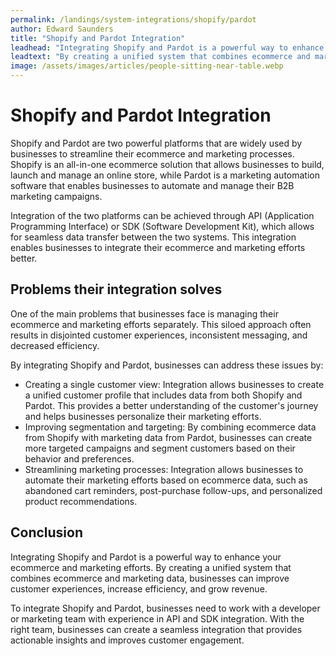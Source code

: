 ```yaml
---
permalink: /landings/system-integrations/shopify/pardot
author: Edward Saunders
title: "Shopify and Pardot Integration"
leadhead: "Integrating Shopify and Pardot is a powerful way to enhance your ecommerce and marketing efforts"
leadtext: "By creating a unified system that combines ecommerce and marketing data, businesses can improve customer experiences, increase efficiency, and grow revenue."
image: /assets/images/articles/people-sitting-near-table.webp
---
```

<div class="arttext">	<h1>Shopify and Pardot Integration</h1>
	<p>Shopify and Pardot are two powerful platforms that are widely used by businesses to streamline their ecommerce and marketing processes. Shopify is an all-in-one ecommerce solution that allows businesses to build, launch and manage an online store, while Pardot is a marketing automation software that enables businesses to automate and manage their B2B marketing campaigns.</p>
	<p>Integration of the two platforms can be achieved through API (Application Programming Interface) or SDK (Software Development Kit), which allows for seamless data transfer between the two systems. This integration enables businesses to integrate their ecommerce and marketing efforts better.</p>
	<h2>Problems their integration solves</h2>
	<p>One of the main problems that businesses face is managing their ecommerce and marketing efforts separately. This siloed approach often results in disjointed customer experiences, inconsistent messaging, and decreased efficiency.</p>
	<p>By integrating Shopify and Pardot, businesses can address these issues by:</p>
	<ul>
		<li>Creating a single customer view: Integration allows businesses to create a unified customer profile that includes data from both Shopify and Pardot. This provides a better understanding of the customer's journey and helps businesses personalize their marketing efforts.</li>
		<li>Improving segmentation and targeting: By combining ecommerce data from Shopify with marketing data from Pardot, businesses can create more targeted campaigns and segment customers based on their behavior and preferences.</li>
		<li>Streamlining marketing processes: Integration allows businesses to automate their marketing efforts based on ecommerce data, such as abandoned cart reminders, post-purchase follow-ups, and personalized product recommendations.</li>
	</ul>
	<h2>Conclusion</h2>
	<p>Integrating Shopify and Pardot is a powerful way to enhance your ecommerce and marketing efforts. By creating a unified system that combines ecommerce and marketing data, businesses can improve customer experiences, increase efficiency, and grow revenue.</p>
	<p>To integrate Shopify and Pardot, businesses need to work with a developer or marketing team with experience in API and SDK integration. With the right team, businesses can create a seamless integration that provides actionable insights and improves customer engagement.</p>
</div>